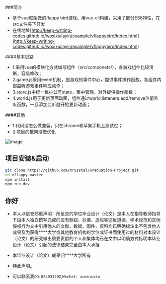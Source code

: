 ###简介
- 基于vue框架做的flappy bird游戏，用vue-cli构建，采用了部分ES6特性，在src文件夹下开发
- 在线地址[http://keep-writing-codes.github.io/woxixiulayin/example/vflappybird/index.html](http://keep-writing-codes.github.io/woxixiulayin/example/vflappybird/index.html)

####基本思路
- 1.采用vue的模块化方式编写组件（src/componets/），各游戏组件比较清晰，容易修改；
- 2.game.js采用event机制，是游戏的事件中心，提供事件操作函数，各组件内部监听游戏事件响应动作；
- 3.store.js中统一维护公有state，集中管理，对外提供操作函数；
- 4.world.js用于更新页面动画，组件通过world.listeners.add/remove注册监听函数，一旦添加监听就开始更新动画；

####其他
- 1.代码没怎么做兼容，只在chrome和苹果手机上测试过；
- 2.项目的框架没做优化


![image](https://github.com/bastarder/Endless/blob/master/game.gif)
## 项目安装&启动

``` bash
git clone https://github.com/Xrysstal/Graduation-Project.git
cd vflappy-master
npm install
npm run dev
```
## 你好
 - 本人以信誉郑重声明：所呈交的学位毕业设计（论文）是本人在指导教师指导下由本人独立撰写完成的没有剽窃、抄袭、造假等违反道德、学术规范和其他侵权行为文中引用他人的文献、数据、图件、资料均已明确标注出不包含他人成果及为获得****大学或其他教育机构的学位或证书而使用过的材料对本设计（论文）的研究做出重要贡献的个人和集体均已在文中以明确方式标明本毕业设计（论文）引起的法律结果完全由本人承担
 
 - 本毕业设计（论文）成果归****大学所有
 
 - 特此声明,;
 - 可以联系我`QQ:854933292`,`Wechat: xuexiuxin`